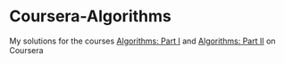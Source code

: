 # Coursera-Algorithms

My solutions for the courses [Algorithms: Part I](https://www.coursera.org/learn/algorithms-part1/home/welcome) and [Algorithms: Part II](https://www.coursera.org/learn/algorithms-part2/home/welcome) on Coursera
